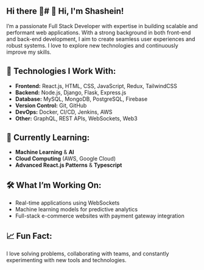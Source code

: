 ## Hi there 👋# 👋 Hi, I'm Shashein!

I’m a passionate Full Stack Developer with expertise in building scalable and performant web applications. With a strong background in both front-end and back-end development, I aim to create seamless user experiences and robust systems. I love to explore new technologies and continuously improve my skills.

## 🔧 Technologies I Work With:
- **Frontend:** React.js, HTML, CSS, JavaScript, Redux, TailwindCSS
- **Backend:** Node.js, Django, Flask, Express.js
- **Database:** MySQL, MongoDB, PostgreSQL, Firebase
- **Version Control:** Git, GitHub
- **DevOps:** Docker, CI/CD, Jenkins, AWS
- **Other:** GraphQL, REST APIs, WebSockets, Web3

## 🌱 Currently Learning:
- **Machine Learning** & **AI**
- **Cloud Computing** (AWS, Google Cloud)
- **Advanced React.js Patterns** & **Typescript**

## 🛠️ What I’m Working On:
- Real-time applications using WebSockets
- Machine learning models for predictive analytics
- Full-stack e-commerce websites with payment gateway integration

## 📈 Fun Fact:
I love solving problems, collaborating with teams, and constantly experimenting with new tools and technologies.

